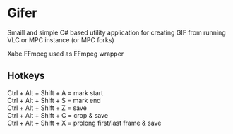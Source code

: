 # Gifer
Smaill and simple C# based utility application for creating GIF from running VLC or MPC instance (or MPC forks) 

Xabe.FFmpeg used as FFmpeg wrapper 

## Hotkeys
Ctrl + Alt + Shift + A = mark start  
Ctrl + Alt + Shift + S = mark end  
Ctrl + Alt + Shift + Z = save  
Ctrl + Alt + Shift + C = crop & save  
Ctrl + Alt + Shift + X = prolong first/last frame & save
